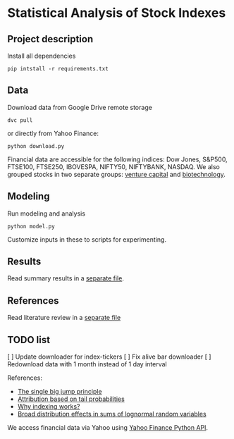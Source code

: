 # Statistical Analysis of Stock Indexes

## Project description

Install all dependencies
```
pip intstall -r requirements.txt
```

## Data

Download data from Google Drive remote storage

```
dvc pull
```

or directly from Yahoo Finance: 

```
python download.py
```

Financial data are accessible for the following indices: Dow Jones, S&P500, FTSE100, FTSE250, IBOVESPA, NIFTY50, NIFTYBANK, NASDAQ. We also grouped stocks in two separate groups: [venture capital](https://github.com/maxmarkov/stock-index/blob/master/index-tickers/venture.csv) and [biotechnology](https://github.com/maxmarkov/stock-index/blob/master/index-tickers/biotech.csv).

## Modeling

Run modeling and analysis
```
python model.py
```

Customize inputs in these to scripts for experimenting.

## Results

Read summary results in a [separate file](https://github.com/maxmarkov/stock-index/blob/master/RESULTS.md).

## References

Read literature review in a [separate file](https://github.com/maxmarkov/stock-index/blob/master/LITERATURE.md)

## TODO list

[ ] Update downloader for index-tickers
[ ] Fix alive bar downloader
[ ] Redownload data with 1 month instead of 1 day interval

References:

- [The single big jump principle](https://www.johndcook.com/blog/2011/08/09/single-big-jump-principle/)
- [Attribution based on tail probabilities](https://www.johndcook.com/blog/2018/07/17/attribution/)
- [Why indexing works?](https://arxiv.org/abs/1510.03550)
- [Broad distribution effects in sums of lognormal random variables](https://www.researchgate.net/publication/2168231_Broad_distribution_effects_in_sums_of_lognormal_random_variables)

We access financial data via Yahoo using [Yahoo Finance Python API](http://theautomatic.net/2018/01/25/coding-yahoo_fin-package/).
